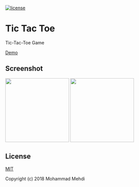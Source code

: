[![license](https://img.shields.io/dub/l/vibe-d.svg)](https://github.com/favecode/tictactoe/blob/master/LICENSE)
# Tic Tac Toe
Tic-Tac-Toe Game

[Demo](https://favecode.github.io/tictactoe/)

## Screenshot

<img src="https://github.com/favecode/tictactoe/blob/master/play.png" width="200"/>
<img src="https://github.com/favecode/tictactoe/blob/master/winner.png" width="200"/>

## License
[MIT](https://github.com/favecode/tictactoe/blob/master/LICENSE)

Copyright (c) 2018 Mohammad Mehdi
